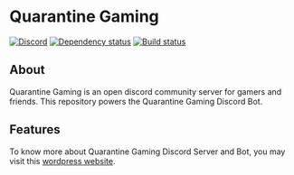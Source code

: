 # Quarantine Gaming
[![Discord](https://discordapp.com/api/guilds/351178660725915649/embed.png)](https://discord.gg/4HnBVxpyqf)
[![Dependency status](https://david-dm.org/JKLorenzo/Quarantine-Gaming.svg)](https://david-dm.org/JKLorenzo/Quarantine-Gaming)
[![Build status](https://github.com/JKLorenzo/Quarantine-Gaming/workflows/Testing/badge.svg)](https://github.com/JKLorenzo/Quarantine-Gaming/actions?query=workflow%3ATesting)

## About
Quarantine Gaming is an open discord community server for gamers and friends.
This repository powers the Quarantine Gaming Discord Bot.

## Features
To know more about Quarantine Gaming Discord Server and Bot, you may visit this [wordpress website](https://quarantinegamingdiscord.wordpress.com/).
